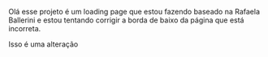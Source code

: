 Olá esse projeto é um loading page que estou fazendo baseado na Rafaela Ballerini e estou tentando corrigir a borda de baixo da página que está incorreta.

Isso é uma alteração